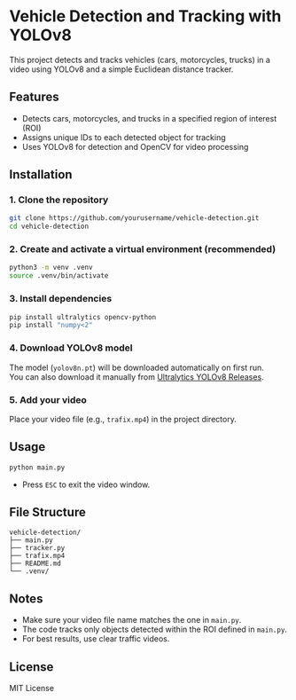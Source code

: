 # Vehicle Detection and Tracking with YOLOv8

This project detects and tracks vehicles (cars, motorcycles, trucks) in a video using YOLOv8 and a simple Euclidean distance tracker.

## Features

- Detects cars, motorcycles, and trucks in a specified region of interest (ROI)
- Assigns unique IDs to each detected object for tracking
- Uses YOLOv8 for detection and OpenCV for video processing

## Installation

### 1. Clone the repository

```bash
git clone https://github.com/yourusername/vehicle-detection.git
cd vehicle-detection
```

### 2. Create and activate a virtual environment (recommended)

```bash
python3 -m venv .venv
source .venv/bin/activate
```

### 3. Install dependencies

```bash
pip install ultralytics opencv-python
pip install "numpy<2"
```

### 4. Download YOLOv8 model

The model (`yolov8n.pt`) will be downloaded automatically on first run.  
You can also download it manually from [Ultralytics YOLOv8 Releases](https://github.com/ultralytics/ultralytics/releases).

### 5. Add your video

Place your video file (e.g., `trafix.mp4`) in the project directory.

## Usage

```bash
python main.py
```

- Press `ESC` to exit the video window.

## File Structure

```
vehicle-detection/
├── main.py
├── tracker.py
├── trafix.mp4
├── README.md
└── .venv/
```

## Notes

- Make sure your video file name matches the one in `main.py`.
- The code tracks only objects detected within the ROI defined in `main.py`.
- For best results, use clear traffic videos.

## License

MIT License

